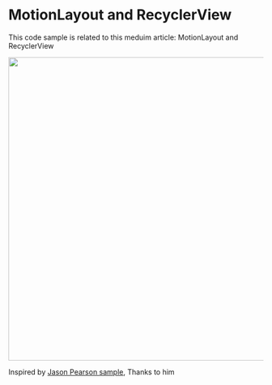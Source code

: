 
# MotionLayout and RecyclerView
This code sample is related to this meduim article: MotionLayout and RecyclerView

 <p align="center">
  <img width="600" src="raw/preview.gif">
</p>

Inspired by [Jason Pearson sample](https://github.com/kaeawc/motion-recycle), Thanks to him
